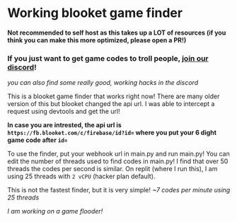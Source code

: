 # Working blooket game finder

**Not recommended to self host as this takes up a LOT of resources (if you think you can make this more optimized, please open a PR!)**

### If you just want to get game codes to troll people, [join our discord](https://discord.gg/36sgQJ3pcH)! 
*you can also find some really good, working hacks in the discord*
  
This is a blooket game finder that works right now! There are many older version of this but blooket changed the api url. I was able to intercept a request using devtools and get the url!    
   
**In case you are intrested, the api url is `https://fb.blooket.com/c/firebase/id?id=` where you put your 6 dight game code after `id=`**  

To use the finder, put your webhook url in main.py and run main.py! You can edit the number of threads used to find codes in main.py! I find that over 50 threads the codes per second is similar. On replit (where I run this), I am using 25 threads with `2 vCPU` (hacker plan default).      

This is not the fastest finder, but it is very simple! *~7 codes per minute using 25 threads*

*I am working on a game flooder!*